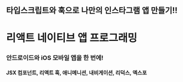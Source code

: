 ## 타입스크립트와 훅으로 나만의 인스타그램 앱 만들기!!
# 리액트 네이티브 앱 프로그래밍
### 안드로이드와 iOS 모바일 앱을 한 번에!
#### JSX 컴포넌트, 리액트 훅, 애니메니션, 내비게이션, 리덕스, 엑스포

